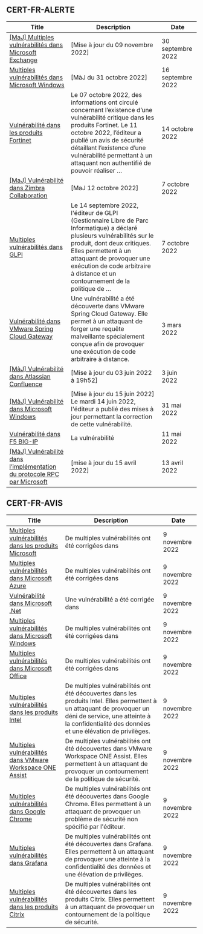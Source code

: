 
## CERT-FR-ALERTE
|Title|Description|Date|
|---|---|---|
| [[MaJ] Multiples vulnérabilités dans Microsoft Exchange](https://www.cert.ssi.gouv.fr/alerte/CERTFR-2022-ALE-008/) | [Mise à jour du 09 novembre 2022] | 30 septembre 2022 |
| [Multiples vulnérabilités dans Microsoft Windows](https://www.cert.ssi.gouv.fr/alerte/CERTFR-2022-ALE-007/) | [MàJ du 31 octobre 2022] | 16 septembre 2022 |
| [Vulnérabilité dans les produits Fortinet](https://www.cert.ssi.gouv.fr/alerte/CERTFR-2022-ALE-011/) | Le 07 octobre 2022, des informations ont circulé concernant l’existence d’une vulnérabilité critique dans les produits Fortinet. Le 11 octobre 2022, l’éditeur a publié un avis de sécurité détaillant l’existence d’une vulnérabilité permettant à un attaquant non authentifié de pouvoir réaliser … | 14 octobre 2022 |
| [[MaJ] Vulnérabilité dans Zimbra Collaboration](https://www.cert.ssi.gouv.fr/alerte/CERTFR-2022-ALE-009/) | [MaJ 12 octobre 2022]  | 7 octobre 2022 |
| [Multiples vulnérabilités dans GLPI](https://www.cert.ssi.gouv.fr/alerte/CERTFR-2022-ALE-010/) | Le 14 septembre 2022, l'éditeur de GLPI (Gestionnaire Libre de Parc Informatique) a déclaré plusieurs vulnérabilités sur le produit, dont deux critiques. Elles permettent à un attaquant de provoquer une exécution de code arbitraire à distance et un contournement de la politique de … | 7 octobre 2022 |
| [Vulnérabilité dans VMware Spring Cloud Gateway](https://www.cert.ssi.gouv.fr/alerte/CERTFR-2022-ALE-002/) | Une vulnérabilité a été découverte dans VMware Spring Cloud Gateway. Elle permet à un attaquant de forger une requête malveillante spécialement conçue afin de provoquer une exécution de code arbitraire à distance. | 3 mars 2022 |
| [[MàJ] Vulnérabilité dans Atlassian Confluence](https://www.cert.ssi.gouv.fr/alerte/CERTFR-2022-ALE-006/) | [Mise à jour du 03 juin 2022 à 19h52] | 3 juin 2022 |
| [[MàJ] Vulnérabilité dans Microsoft Windows](https://www.cert.ssi.gouv.fr/alerte/CERTFR-2022-ALE-005/) | [Mise à jour du 15 juin 2022] Le mardi 14 juin 2022, l'éditeur a publié des mises à jour permettant la correction de cette vulnérabilité.  | 31 mai 2022 |
| [Vulnérabilité dans F5 BIG-IP](https://www.cert.ssi.gouv.fr/alerte/CERTFR-2022-ALE-004/) | La vulnérabilité  | 11 mai 2022 |
| [[MàJ] Vulnérabilité dans l’implémentation du protocole RPC par Microsoft](https://www.cert.ssi.gouv.fr/alerte/CERTFR-2022-ALE-003/) | [mise à jour du 15 avril 2022] | 13 avril 2022 |
## CERT-FR-AVIS
|Title|Description|Date|
|---|---|---|
| [Multiples vulnérabilités dans les produits Microsoft](https://www.cert.ssi.gouv.fr/avis/CERTFR-2022-AVI-1015/) | De multiples vulnérabilités ont été corrigées dans  | 9 novembre 2022 |
| [Multiples vulnérabilités dans Microsoft Azure](https://www.cert.ssi.gouv.fr/avis/CERTFR-2022-AVI-1014/) | De multiples vulnérabilités ont été corrigées dans  | 9 novembre 2022 |
| [Vulnérabilité dans Microsoft .Net](https://www.cert.ssi.gouv.fr/avis/CERTFR-2022-AVI-1013/) | Une vulnérabilité a été corrigée dans  | 9 novembre 2022 |
| [Multiples vulnérabilités dans Microsoft Windows](https://www.cert.ssi.gouv.fr/avis/CERTFR-2022-AVI-1012/) | De multiples vulnérabilités ont été corrigées dans  | 9 novembre 2022 |
| [Multiples vulnérabilités dans Microsoft Office](https://www.cert.ssi.gouv.fr/avis/CERTFR-2022-AVI-1011/) | De multiples vulnérabilités ont été corrigées dans  | 9 novembre 2022 |
| [Multiples vulnérabilités dans les produits Intel](https://www.cert.ssi.gouv.fr/avis/CERTFR-2022-AVI-1009/) | De multiples vulnérabilités ont été découvertes dans les produits Intel. Elles permettent à un attaquant de provoquer un déni de service, une atteinte à la confidentialité des données et une élévation de privilèges. | 9 novembre 2022 |
| [Multiples vulnérabilités dans VMware Workspace ONE Assist](https://www.cert.ssi.gouv.fr/avis/CERTFR-2022-AVI-1008/) | De multiples vulnérabilités ont été découvertes dans VMware Workspace ONE Assist. Elles permettent à un attaquant de provoquer un contournement de la politique de sécurité. | 9 novembre 2022 |
| [Multiples vulnérabilités dans Google Chrome](https://www.cert.ssi.gouv.fr/avis/CERTFR-2022-AVI-1007/) | De multiples vulnérabilités ont été découvertes dans Google Chrome. Elles permettent à un attaquant de provoquer un problème de sécurité non spécifié par l'éditeur. | 9 novembre 2022 |
| [Multiples vulnérabilités dans Grafana](https://www.cert.ssi.gouv.fr/avis/CERTFR-2022-AVI-1006/) | De multiples vulnérabilités ont été découvertes dans Grafana. Elles permettent à un attaquant de provoquer une atteinte à la confidentialité des données et une élévation de privilèges. | 9 novembre 2022 |
| [Multiples vulnérabilités dans les produits Citrix](https://www.cert.ssi.gouv.fr/avis/CERTFR-2022-AVI-1005/) | De multiples vulnérabilités ont été découvertes dans les produits Citrix. Elles permettent à un attaquant de provoquer un contournement de la politique de sécurité. | 9 novembre 2022 |
